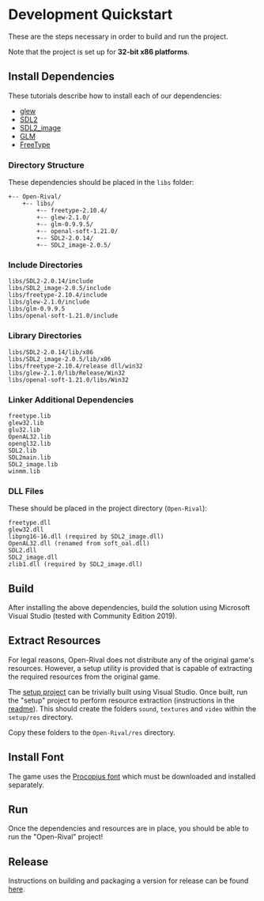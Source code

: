 # Development Quickstart

These are the steps necessary in order to build and run the project.

Note that the project is set up for **32-bit x86 platforms**.

## Install Dependencies

These tutorials describe how to install each of our dependencies:

 - [glew](http://lazyfoo.net/tutorials/SDL/51_SDL_and_modern_opengl/index.php)
 - [SDL2](http://lazyfoo.net/tutorials/SDL/01_hello_SDL/index.php)
 - [SDL2_image](https://lazyfoo.net/tutorials/SDL/06_extension_libraries_and_loading_other_image_formats/windows/msvc2019/index.php)
 - [GLM](https://github.com/g-truc/glm/blob/master/manual.md#-1-getting-started)
 - [FreeType](https://github.com/ubawurinna/freetype-windows-binaries)

### Directory Structure

These dependencies should be placed in the `libs` folder:

    +-- Open-Rival/
        +-- libs/
            +-- freetype-2.10.4/
            +-- glew-2.1.0/
			+-- glm-0.9.9.5/
			+-- openal-soft-1.21.0/
            +-- SDL2-2.0.14/
            +-- SDL2_image-2.0.5/

### Include Directories

    libs/SDL2-2.0.14/include
    libs/SDL2_image-2.0.5/include
    libs/freetype-2.10.4/include
    libs/glew-2.1.0/include
    libs/glm-0.9.9.5
	libs/openal-soft-1.21.0/include

### Library Directories

    libs/SDL2-2.0.14/lib/x86
    libs/SDL2_image-2.0.5/lib/x86
    libs/freetype-2.10.4/release dll/win32
    libs/glew-2.1.0/lib/Release/Win32
	libs/openal-soft-1.21.0/libs/Win32

### Linker Additional Dependencies

    freetype.lib
    glew32.lib
    glu32.lib
	OpenAL32.lib
    opengl32.lib
    SDL2.lib
    SDL2main.lib
    SDL2_image.lib
    winmm.lib

### DLL Files

These should be placed in the project directory (`Open-Rival`):

    freetype.dll
    glew32.dll
    libpng16-16.dll (required by SDL2_image.dll)
	OpenAL32.dll (renamed from soft_oal.dll)
    SDL2.dll
    SDL2_image.dll
    zlib1.dll (required by SDL2_image.dll)

## Build

After installing the above dependencies, build the solution using Microsoft Visual Studio (tested with Community Edition 2019).

## Extract Resources

For legal reasons, Open-Rival does not distribute any of the original game's resources. However, a setup utility is provided that is capable of extracting the required resources from the original game.

The [setup project](/setup) can be trivially built using Visual Studio. Once built, run the "setup" project to perform resource extraction (instructions in the [readme](/setup/README.md)). This should create the folders `sound`, `textures` and `video` within the `setup/res` directory.

Copy these folders to the `Open-Rival/res` directory.

## Install Font

The game uses the [Procopius font](https://fontsgeek.com/fonts/Procopius-Regular) which must be downloaded and installed separately.

## Run

Once the dependencies and resources are in place, you should be able to run the "Open-Rival" project!

## Release

Instructions on building and packaging a version for release can be found [here](/docs/release_checklist.md).
